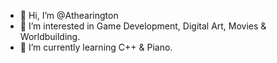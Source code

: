- 👋 Hi, I’m @Athearington
- 👀 I’m interested in Game Development, Digital Art, Movies & Worldbuilding.
- 🌱 I’m currently learning C++ & Piano.

<!---
Athearington/Athearington is a ✨ special ✨ repository because its `README.md` (this file) appears on your GitHub profile.
You can click the Preview link to take a look at your changes.
--->
